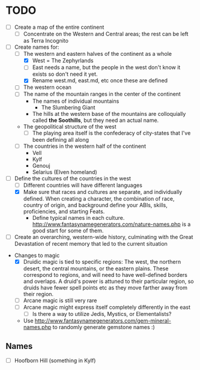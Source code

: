 # TODO

- [ ] Create a map of the entire continent
  - [ ] Concentrate on the Western and Central areas; the rest can be left as Terra Incognito
- [ ] Create names for:
  - [ ] The western and eastern halves of the continent as a whole
    - [X] West = The Zephyrlands
    - [ ] East needs a name, but the people in the west don't know it exists so don't need it yet.
    - [X] Rename west.md, east.md, etc once these are defined
  - [ ] The western ocean
  - [ ] The name of the mountain ranges in the center of the continent
    - The names of individual mountains
      - The Slumbering Giant
    - The hills at the western base of the mountains are colloquially called **the Soothills**, but they need an actual name.
  - The geopolitical structure of the west
    - [ ] The playing area itself is the confederacy of city-states that I've been defining all along
  - [ ] The countries in the western half of the continent
    - Vell
    - Kylf
    - Genouj
    - Selarius (Elven homeland)
- [ ] Define the cultures of the countries in the west
  - [ ] Different countries will have different languages
  - [X] Make sure that races and cultures are separate, and individually defined.  When creating a character, the combination of race, country of origin, and background define your ABIs, skills, proficiencies, and starting Feats.
    - Define typical names in each culture.  http://www.fantasynamegenerators.com/nature-names.php is a good start for some of them.
- [ ] Create an overarching, western-wide history, culminating with the Great Devastation of recent memory that led to the current situation
- Changes to magic
  - [X] Druidic magic is tied to specific regions:  The west, the northern desert, the central mountains, or the eastern plains.  These correspond to regions, and will need to have well-defined borders and overlaps.  A druid's power is attuned to their particular region, so druids have fewer spell points etc as they move farther away from their region.
  - [ ] Arcane magic is still very rare
  - [ ] Arcane magic might express itself completely differently in the east
    - [ ] Is there a way to utilize Jedis, Mystics, or Elementalists?
  - Use http://www.fantasynamegenerators.com/gem-mineral-names.php to randomly generate gemstone names :)

## Names

- [ ] Hoofborn Hill (something in Kylf)

  
